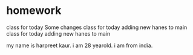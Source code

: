 # homework
class for today 
Some changes 
class for today adding new hanes to main
class for today
adding new hanes to main

my name is harpreet kaur. i am 28 yearold. i am from india.